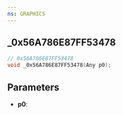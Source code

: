 ```yaml
---
ns: GRAPHICS
---
```

## _0x56A786E87FF53478

```c
// 0x56A786E87FF53478
void _0x56A786E87FF53478(Any p0);
```

## Parameters
* **p0**:
